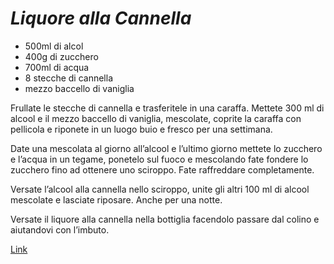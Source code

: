 # ***Liquore alla Cannella***

* 500ml di alcol
* 400g di zucchero
* 700ml di acqua
* 8 stecche di cannella
* mezzo baccello di vaniglia

Frullate le stecche di cannella e trasferitele in una caraffa. Mettete 300 ml di alcool e il mezzo baccello di vaniglia, mescolate, coprite la caraffa con pellicola e riponete in un  luogo buio e fresco per una settimana.

Date una mescolata al giorno all’alcool e l’ultimo giorno mettete lo zucchero e l’acqua in un tegame, ponetelo sul fuoco e mescolando fate fondere lo zucchero fino ad ottenere uno sciroppo. Fate raffreddare completamente.

Versate l’alcool alla cannella nello sciroppo, unite gli altri 100 ml di alcool mescolate e lasciate riposare. Anche per una notte.

Versate il liquore alla cannella nella bottiglia facendolo passare dal colino e aiutandovi con l’imbuto.

[Link](https://www.agrodolce.it/ricette/liquore-alla-cannella/)
